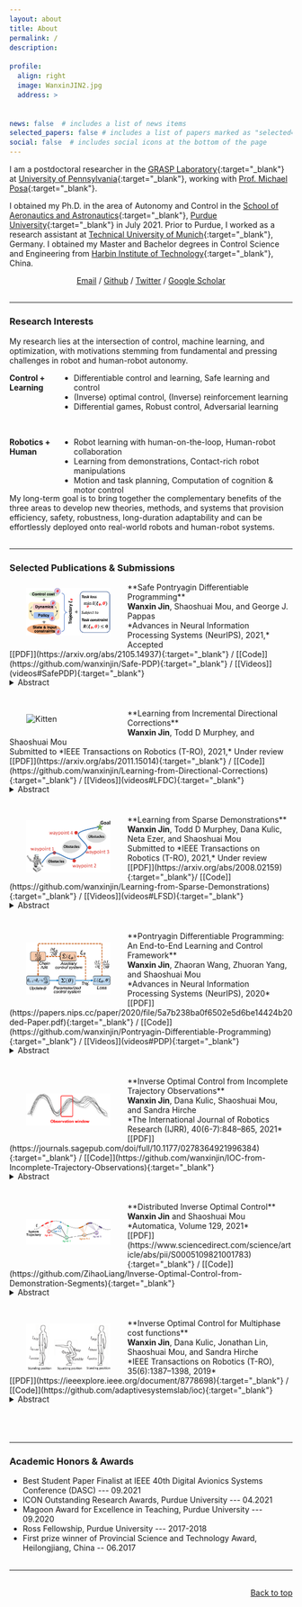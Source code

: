 ```yaml
---
layout: about
title: About
permalink: /
description: 

profile:
  align: right
  image: WanxinJIN2.jpg
  address: >


news: false  # includes a list of news items
selected_papers: false # includes a list of papers marked as "selected={true}"
social: false  # includes social icons at the bottom of the page
---
```

I am a postdoctoral researcher in the [GRASP Laboratory](https://www.grasp.upenn.edu/){:target="_blank"} at [University of Pennsylvania](https://www.upenn.edu/){:target="_blank"}, working with [Prof. Michael Posa](https://dair.seas.upenn.edu/michael-posa/){:target="_blank"}.

I obtained my Ph.D. in the area of Autonomy and Control in the [School of Aeronautics and Astronautics](https://engineering.purdue.edu/AAE){:target="_blank"}, [Purdue University](https://www.purdue.edu/){:target="_blank"} in July 2021. Prior to Purdue,  I worked as a research assistant  at [Technical University of Munich](https://www.tum.de/en/){:target="_blank"}, Germany. I  obtained my   Master and Bachelor degrees in Control Science and Engineering from [Harbin Institute of Technology](http://en.hit.edu.cn/){:target="_blank"}, China.

<p align="center">
<a href = "mailto:wanxinjin@gmail.com" target="_blank">Email</a> / 
<a href = "https://github.com/wanxinjin" target="_blank">Github</a> / 
<a href = "https://twitter.com/jinwanxin" target="_blank">Twitter</a> / 
<a href = "https://scholar.google.com/citations?user=SoEC4h4AAAAJ&hl=en" target="_blank">Google Scholar</a> 
</p>




<p style="margin-bottom:0.8cm; margin-left: 0.5cm"> </p>

-----

### Research Interests
My research lies at the intersection of   control, machine learning, and optimization, with  motivations stemming from  fundamental and pressing challenges in   robot and human-robot autonomy. 

<body>
  <div style="width: 100%;">
      <div style="width: 18%; height: 100px; float: left; background: transparent;"> 
         <strong>Control + Learning</strong>
      </div>
      <div style="margin-left: 18%; height: 100px; background: transparent;"> 
          <ul>
            <li>Differentiable control  and learning,  Safe learning and control</li>
            <li>(Inverse) optimal control, (Inverse) reinforcement learning </li> 
            <li>Differential games, Robust control, Adversarial learning</li>
        </ul>
      </div>
  </div>
</body>



<body>
  <div style="width: 100%;">
      <div style="width: 18%; height: 100px; float: left; background: transparent;"> 
         <strong>Robotics + Human</strong>
      </div>
      <div style="margin-left: 18%; height: 100px; background: transparent;"> 
          <ul >
            <li>Robot learning with human-on-the-loop, Human-robot collaboration</li>
            <li>Learning from demonstrations, Contact-rich robot manipulations</li> 
            <li>Motion and task planning, Computation of cognition & motor control</li>
        </ul>
      </div>
  </div>
</body>
My long-term goal  is to bring together the complementary benefits of the   three areas to develop new theories, methods, and systems that provision  efficiency,  safety, robustness,  long-duration adaptability  and can be effortlessly deployed onto   real-world robots and human-robot systems. 

<p style="margin-bottom:0.8cm; margin-left: 0.5cm"> </p>

-----


### Selected Publications & Submissions

<p style="margin-bottom:100; margin-left: -1.0cm"> </p>

<img src="collections/figures/SafePDP.png" alt="Kitten" title="SafePDP" width="150"  align="left" hspace="30" vspace=10 />
**Safe Pontryagin Differentiable Programming** <br />
<b>Wanxin Jin</b>, Shaoshuai Mou, and George J. Pappas<br />
*Advances in Neural Information Processing Systems (NeurIPS), 2021,*  Accepted <br />
[[PDF]](https://arxiv.org/abs/2105.14937){:target="_blank"} / 
[[Code]](https://github.com/wanxinjin/Safe-PDP){:target="_blank"} / 
[[Videos]](videos#SafePDP){:target="_blank"}




<p style="margin-bottom:-0.4cm; margin-left: 0.5cm"> </p>

<details>
  <summary>Abstract </summary>
We propose a Safe Pontryagin Differentiable Programming (Safe PDP) methodology, which establishes a theoretical and algorithmic safe differentiable framework to solve a broad class of safety-critical learning and control tasks -- problems that require the guarantee of both immediate and long-term constraint satisfaction at any stage of the learning and control progress. In the spirit of interior-point methods, Safe PDP handles different types of state and input constraints by incorporating them into the cost and loss through barrier functions. We prove the following fundamental features of Safe PDP: first, both the constrained solution and its gradient in backward pass can be approximated by solving a more efficient unconstrained counterpart; second, the approximation for both the solution and its gradient can be controlled for arbitrary accuracy using a barrier parameter; and third, importantly, any intermediate results throughout the approximation and optimization are strictly respecting all constraints, thus guaranteeing safety throughout the entire learning and control process. We demonstrate the capabilities of Safe PDP in solving various safe learning and control tasks, including safe policy optimization, safe motion planning, and learning MPCs from demonstrations, on different challenging control systems such as 6-DoF maneuvering quadrotor and 6-DoF rocket powered landing.
</details>

<p style="margin-bottom:1.0cm; margin-left: 0.5cm"> </p>


<img src="collections/figures/lfc_v.gif" alt="Kitten" title="lfc" width="150"  align="left" hspace="30" vspace=10 />
**Learning from Incremental Directional Corrections** <br />
<b>Wanxin Jin</b>, Todd D Murphey, and Shaoshuai Mou<br />
Submitted to *IEEE Transactions on Robotics (T-RO), 2021,*    Under review <br />
[[PDF]](https://arxiv.org/abs/2011.15014){:target="_blank"} /
[[Code]](https://github.com/wanxinjin/Learning-from-Directional-Corrections){:target="_blank"} /
[[Videos]](videos#LFDC){:target="_blank"}



<p style="margin-bottom:-0.4cm; margin-left: 0.5cm"> </p>
<details>
  <summary>Abstract </summary>
This paper proposes a technique which enables a robot to learn a control objective function incrementally from human user's corrections. The human's corrections can be as simple as directional corrections -- corrections that indicate the direction of a control change without indicating its magnitude -- applied at some time instances during the robot's motion. We only assume that each of the human's corrections, regardless of its magnitude, points in a direction that improves the robot's current motion relative to an implicit objective function. The proposed method uses the direction of a correction to update the estimate of the objective function based on a cutting plane technique. We establish the theoretical results to show that this process of incremental correction and update guarantees convergence of the learned objective function to the implicit one. The method is validated by two human-robot games, where human players teach a 2-link robot arm and a 6-DoF quadrotor system for motion planning in environments with obstacles, and also on a real  quadrotor system in a user study.
</details>

<p style="margin-bottom:1.0cm; margin-left: 0.5cm"> </p>

<img src="collections/figures/lfd.png" alt="Kitten" title="SafePDP" width="150"  align="left" hspace="30" vspace=10 />
**Learning from Sparse Demonstrations** <br />
<b>Wanxin Jin</b>, Todd D Murphey, Dana Kulic, Neta Ezer, and Shaoshuai Mou<br />
Submitted to *IEEE Transactions on Robotics (T-RO), 2021,*   Under review <br />
[[PDF]](https://arxiv.org/abs/2008.02159){:target="_blank"}/
[[Code]](https://github.com/wanxinjin/Learning-from-Sparse-Demonstrations){:target="_blank"} /
[[Videos]](videos#LFSD){:target="_blank"}


<p style="margin-bottom:-0.4cm; margin-left: 0.5cm"> </p>
<details>
  <summary>Abstract </summary>
This paper proposes an approach which enables a robot to learn an objective function from sparse demonstrations of an expert. The demonstrations are given by a small number of sparse waypoints; the waypoints are desired outputs of the robot's trajectory at certain time instances, sparsely located within a demonstration time horizon. The duration of the expert's demonstration may be different from the actual duration of the robot's execution. The proposed method enables to jointly learn an objective function and a time-warping function such that the robot's reproduced trajectory has minimal distance to the sparse demonstration waypoints. Unlike existing inverse reinforcement learning techniques, the proposed approach uses the differential Pontryagin's maximum principle, which allows direct minimization of the distance between the robot's trajectory and the sparse demonstration waypoints and enables simultaneous learning of an objective function and a time-warping function. We demonstrate the effectiveness of the proposed approach in various simulated scenarios. We apply the method to learn motion planning/control of a 6-DoF maneuvering unmanned aerial vehicle (UAV) and a robot arm in environments with obstacles. The results show that a robot is able to learn a valid objective function to avoid obstacles with few demonstrated waypoints.
</details>

<p style="margin-bottom:1.0cm; margin-left: 0.5cm"> </p>


<img src="collections/figures/PDP.png" alt="Kitten" title="SafePDP"   width="150"  align="left" hspace="30" vspace=20 />
**Pontryagin Differentiable Programming: An End-to-End Learning and Control Framework** <br />
<b>Wanxin Jin</b>, Zhaoran Wang, Zhuoran Yang, and Shaoshuai Mou<br />
*Advances in Neural Information Processing Systems (NeurIPS),  2020* <br />
[[PDF]](https://papers.nips.cc/paper/2020/file/5a7b238ba0f6502e5d6be14424b20ded-Paper.pdf){:target="_blank"} /
[[Code]](https://github.com/wanxinjin/Pontryagin-Differentiable-Programming){:target="_blank"} /
[[Videos]](videos#PDP){:target="_blank"}

<p style="margin-bottom:-0.4cm; margin-left: 0.5cm"> </p>
<details>
  <summary>Abstract </summary>
This paper develops a Pontryagin Differentiable Programming (PDP) methodology,
which establishes a unified framework to solve a broad class of learning and control
tasks. The PDP distinguishes from existing methods by two novel techniques: first,
we differentiate through Pontryagin’s Maximum Principle, and this allows to obtain
the analytical derivative of a trajectory with respect to tunable parameters within an
optimal control system, enabling end-to-end learning of dynamics, policies, or/and
control objective functions; and second, we propose an auxiliary control system in
the backward pass of the PDP framework, and the output of this auxiliary control
system is the analytical derivative of the original system’s trajectory with respect
to the parameters, which can be iteratively solved using standard control tools. We
investigate three learning modes of the PDP: inverse reinforcement learning, system
identification, and control/planning. We demonstrate the capability of the PDP in
each learning mode on different high-dimensional systems, including multi-link
robot arm, 6-DoF maneuvering quadrotor, and 6-DoF rocket powered landing.
</details>


<p style="margin-bottom:1.0cm; margin-left: 0.5cm"> </p>


<img src="collections/figures/ioc_incomplete.png" alt="Kitten" title="SafePDP" width="150"   align="left" hspace="30" vspace=30 />
**Inverse Optimal Control from Incomplete Trajectory Observations** <br />
<b>Wanxin Jin</b>,  Dana Kulic, Shaoshuai Mou, and Sandra Hirche <br />
*The International Journal of Robotics Research (IJRR), 40(6-7):848–865,
2021* <br />
[[PDF]](https://journals.sagepub.com/doi/full/10.1177/0278364921996384){:target="_blank"} /
[[Code]](https://github.com/wanxinjin/IOC-from-Incomplete-Trajectory-Observations){:target="_blank"}

<p style="margin-bottom:-0.4cm; margin-left: 0.5cm"> </p>
<details>
  <summary>Abstract </summary>
This article develops a methodology that enables learning an objective function of an optimal control system from incomplete trajectory observations. The objective function is assumed to be a weighted sum of features (or basis functions) with unknown weights, and the observed data is a segment of a trajectory of system states and inputs. The proposed technique introduces the concept of the recovery matrix to establish the relationship between any available segment of the trajectory and the weights of given candidate features. The rank of the recovery matrix indicates whether a subset of relevant features can be found among the candidate features and the corresponding weights can be learned from the segment data. The recovery matrix can be obtained iteratively and its rank non-decreasing property shows that additional observations may contribute to the objective learning. Based on the recovery matrix, a method for using incomplete trajectory observations to learn the weights of selected features is established, and an incremental inverse optimal control algorithm is developed by automatically finding the minimal required observation. The effectiveness of the proposed method is demonstrated on a linear quadratic regulator system and a simulated robot manipulator.
</details>


<p style="margin-bottom:1.0cm; margin-left: 0.5cm"> </p>


<img src="collections/figures/DIOC.png" alt="Kitten" title="SafePDP" width="150"  align="left" hspace="30" vspace=30 />
**Distributed Inverse Optimal Control** <br />
<b>Wanxin Jin</b> and Shaoshuai Mou <br />
*Automatica, Volume 129, 2021* <br />
[[PDF]](https://www.sciencedirect.com/science/article/abs/pii/S0005109821001783){:target="_blank"} /
[[Code]](https://github.com/ZihaoLiang/Inverse-Optimal-Control-from-Demonstration-Segments){:target="_blank"}


<p style="margin-bottom:-0.4cm; margin-left: 0.5cm"> </p>
<details>
  <summary>Abstract </summary>
This paper develops a distributed approach for inverse optimal control (IOC) in multi-agent systems. Here each agent can only communicate with certain nearby neighbors and only accesses segments of system’s trajectory, which is not sufficient for the agent to solve the IOC problem alone. By introducing the concept of the data effectiveness and bridging the connection between each segment and its contribution to solving IOC, we formulate the IOC problem as a problem of achieving least-square solutions via a distributed algorithm. Simulations are provided to validate the proposed distributed IOC approach.
</details>


<p style="margin-bottom:1.0cm; margin-left: 0.5cm"> </p>


<img src="collections/figures/ioc_multiphase.png" alt="Kitten" title="SafePDP" width="150"  align="left" hspace="30" vspace=10 />
**Inverse Optimal Control for Multiphase cost functions** <br />
<b>Wanxin Jin</b>, Dana Kulic, Jonathan  Lin, Shaoshuai Mou, and Sandra Hirche <br />
*IEEE Transactions on Robotics (T-RO), 35(6):1387–1398,
2019* <br />
[[PDF]](https://ieeexplore.ieee.org/document/8778698){:target="_blank"} / 
[[Code]](https://github.com/adaptivesystemslab/ioc){:target="_blank"}

<p style="margin-bottom:-0.4cm; margin-left: 0.5cm"> </p>
<details>
  <summary>Abstract </summary>
In this paper, we consider a dynamical system whose trajectory is a result of minimizing a multiphase cost function. The multiphase cost function is assumed to be a weighted sum of specified features (or basis functions) with phase-dependent weights that switch at some unknown phase transition points. A new inverse optimal control approach for recovering the cost weights of each phase and estimating the phase transition points is proposed. The key idea is to use a length-adapted window moving along the observed trajectory, where the window length is determined by finding the minimal observation length that suffices for a successful cost weight recovery. The effectiveness of the proposed method is first evaluated on a simulated robot arm, and then, demonstrated on a dataset of human participants performing a series of squatting tasks. The results demonstrate that the proposed method reliably retrieves the cost function of each phase and segments each phase of motion from the trajectory with a segmentation accuracy above 90%.
</details>


<p style="margin-bottom:1.8cm; margin-left: 0.5cm"> </p>

-----


### Academic Honors & Awards

<p style="margin-bottom:100; margin-left: -1.0cm"> </p>

- Best Student Paper Finalist at IEEE 40th Digital Avionics Systems Conference (DASC) --- 09.2021
- ICON Outstanding Research Awards, Purdue University --- 04.2021
- Magoon Award for Excellence in Teaching, Purdue University --- 09.2020
- Ross Fellowship, Purdue University --- 2017-2018
- First prize winner of Provincial Science and Technology Award, Heilongjiang, China -- 06.2017

<p style="margin-bottom:0.8cm; margin-left: 0.5cm"> </p>

-----
<br/>


<div style="text-align: right"> <a href="#top">Back to top</a> </div>

